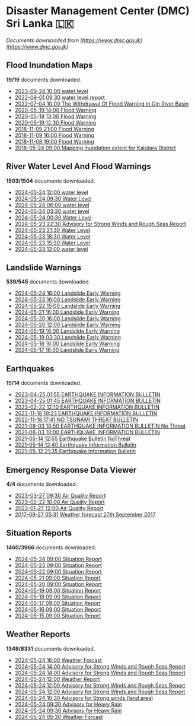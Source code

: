 # Disaster Management Center (DMC) Sri Lanka :sri_lanka:

*Documents downloaded from [https://www.dmc.gov.lk](https://www.dmc.gov.lk)*

## Flood Inundation Maps

**19/19** documents downloaded.

* [2023-09-24 10:00 water level](data/flood-inundation-maps/20230924.1000.water-level.pdf)
* [2022-09-01 09:30 water level report](data/flood-inundation-maps/20220901.0930.water-level-report.pdf)
* [2022-07-04 10:00 The Withdrawal Of Flood Warning in Gin River Basin](data/flood-inundation-maps/20220704.1000.the-withdrawal-of-flood-warning-in-gin-river-basin.pdf)
* [2020-05-19 14:00 Flood Warning](data/flood-inundation-maps/20200519.1400.flood-warning.pdf)
* [2020-05-19 13:00 Flood Warning](data/flood-inundation-maps/20200519.1300.flood-warning.pdf)
* [2020-05-19 12:30 Flood Warning](data/flood-inundation-maps/20200519.1230.flood-warning.pdf)
* [2018-11-09 21:00 Flood Warning](data/flood-inundation-maps/20181109.2100.flood-warning.PDF)
* [2018-11-09 16:00 Flood Warning](data/flood-inundation-maps/20181109.1600.flood-warning.PDF)
* [2018-11-08 19:00 Flood Warning](data/flood-inundation-maps/20181108.1900.flood-warning.PDF)
* [2018-05-24 09:00 Mapping Inundation extent for Kalutara District](data/flood-inundation-maps/20180524.0900.mapping-inundation-extent-for-kalutara-district.pdf)

## River Water Level And Flood Warnings

**1503/1504** documents downloaded.

* [2024-05-24 12:00 water level](data/river-water-level-and-flood-warnings/20240524.1200.water-level.pdf)
* [2024-05-24 09:30 Water Level](data/river-water-level-and-flood-warnings/20240524.0930.water-level.pdf)
* [2024-05-24 06:00 water level](data/river-water-level-and-flood-warnings/20240524.0600.water-level.pdf)
* [2024-05-24 03:30 water level](data/river-water-level-and-flood-warnings/20240524.0330.water-level.pdf)
* [2024-05-24 00:30 Water Level](data/river-water-level-and-flood-warnings/20240524.0030.water-level.pdf)
* [2024-05-23 22:30 Advisory for Strong Winds and Rough Seas Report](data/river-water-level-and-flood-warnings/20240523.2230.advisory-for-strong-winds-and-rough-seas-report.pdf)
* [2024-05-23 21:30 Water Level](data/river-water-level-and-flood-warnings/20240523.2130.water-level.pdf)
* [2024-05-23 18:30 Water Level](data/river-water-level-and-flood-warnings/20240523.1830.water-level.pdf)
* [2024-05-23 15:30 Water Level](data/river-water-level-and-flood-warnings/20240523.1530.water-level.pdf)
* [2024-05-23 12:00 water level](data/river-water-level-and-flood-warnings/20240523.1200.water-level.pdf)

## Landslide Warnings

**539/545** documents downloaded.

* [2024-05-24 16:00 Landslide Early Warning](data/landslide-warnings/20240524.1600.landslide-early-warning.pdf)
* [2024-05-23 16:00 Landslide Early Warning](data/landslide-warnings/20240523.1600.landslide-early-warning.pdf)
* [2024-05-22 15:00 Landslide Early Warning](data/landslide-warnings/20240522.1500.landslide-early-warning.pdf)
* [2024-05-21 16:00 Landslide Early Warning](data/landslide-warnings/20240521.1600.landslide-early-warning.pdf)
* [2024-05-20 16:00 Landslide Early Warning](data/landslide-warnings/20240520.1600.landslide-early-warning.pdf)
* [2024-05-20 12:00 Landslide Early Warning](data/landslide-warnings/20240520.1200.landslide-early-warning.pdf)
* [2024-05-19 16:00 Landslide Early Warning](data/landslide-warnings/20240519.1600.landslide-early-warning.pdf)
* [2024-05-19 03:30 Landslide Early Warning](data/landslide-warnings/20240519.0330.landslide-early-warning.pdf)
* [2024-05-18 16:00 Landslide Early Warning](data/landslide-warnings/20240518.1600.landslide-early-warning.pdf)
* [2024-05-17 16:00 Landslide Early Warning](data/landslide-warnings/20240517.1600.landslide-early-warning.pdf)

## Earthquakes

**15/14** documents downloaded.

* [2023-04-25 01:55 EARTHQUAKE INFORMATION BULLETIN](data/earthquakes/20230425.0155.earthquake-information-bulletin.pdf)
* [2023-04-25 01:45 EARTHQUAKE INFORMATION BULLETIN](data/earthquakes/20230425.0145.earthquake-information-bulletin.pdf)
* [2023-02-22 12:10 EARTHQUAKE INFORMATION BULLETIN](data/earthquakes/20230222.1210.earthquake-information-bulletin.pdf)
* [2022-11-18 19:23 EARTHQUAKE INFORMATION BULLETIN](data/earthquakes/20221118.1923.earthquake-information-bulletin.pdf)
* [2022-11-18 17:41 NO TSUNAMI THREAT BULLETIN](data/earthquakes/20221118.1741.no-tsunami-threat-bulletin.pdf)
* [2021-08-03 10:50 EARTHQUAKE INFORMATION BULLETIN No Threat](data/earthquakes/20210803.1050.earthquake-information-bulletin-no-threat.pdf)
* [2021-08-03 10:00 EARTHQUAKE INFORMATION BULLETIN](data/earthquakes/20210803.1000.earthquake-information-bulletin.pdf)
* [2021-05-14 12:55 Earthquake Bulletin NoThreat](data/earthquakes/20210514.1255.earthquake-bulletin-nothreat.pdf)
* [2021-05-14 12:40 Earthquake Information Bulletin](data/earthquakes/20210514.1240.earthquake-information-bulletin.pdf)
* [2021-05-12 21:35 Earthquake Information Bulletin](data/earthquakes/20210512.2135.earthquake-information-bulletin.pdf)

## Emergency Response Data Viewer

**4/4** documents downloaded.

* [2023-03-27 09:30 Air Quality Report](data/emergency-response-data-viewer/20230327.0930.air-quality-report.pdf)
* [2023-02-22 10:00 Air Quality Report](data/emergency-response-data-viewer/20230222.1000.air-quality-report.pdf)
* [2023-01-27 12:00 Air Quality Report](data/emergency-response-data-viewer/20230127.1200.air-quality-report.pdf)
* [2017-09-27 05:31 Weather forecast 27th September 2017](data/emergency-response-data-viewer/20170927.0531.weather-forecast-27th-september-2017.pdf)

## Situation Reports

**1460/3966** documents downloaded.

* [2024-05-24 09:00 Situation Report](data/situation-reports/20240524.0900.situation-report.pdf)
* [2024-05-23 09:00 Situation Report](data/situation-reports/20240523.0900.situation-report.pdf)
* [2024-05-22 09:00 Situation Report](data/situation-reports/20240522.0900.situation-report.pdf)
* [2024-05-21 09:00 Situation Report](data/situation-reports/20240521.0900.situation-report.pdf)
* [2024-05-20 09:00 Situation Report](data/situation-reports/20240520.0900.situation-report.pdf)
* [2024-05-19 09:00 Situation Report](data/situation-reports/20240519.0900.situation-report.pdf)
* [2024-05-18 09:00 Situation Report](data/situation-reports/20240518.0900.situation-report.pdf)
* [2024-05-17 09:00 Situation Report](data/situation-reports/20240517.0900.situation-report.pdf)
* [2024-05-16 09:00 Situation Report](data/situation-reports/20240516.0900.situation-report.pdf)
* [2024-05-15 09:00 Situation Report](data/situation-reports/20240515.0900.situation-report.pdf)

## Weather Reports

**1349/8331** documents downloaded.

* [2024-05-24 16:00 Weather Forcast](data/weather-reports/20240524.1600.weather-forcast.pdf)
* [2024-05-24 14:00 Advisory for Strong Winds and Rough Seas Report](data/weather-reports/20240524.1400.advisory-for-strong-winds-and-rough-seas-report.pdf)
* [2024-05-24 14:00 Advisory for Strong Winds and Rough Seas Report](data/weather-reports/20240524.1400.advisory-for-strong-winds-and-rough-seas-report.pdf)
* [2024-05-24 12:00 Weather Report](data/weather-reports/20240524.1200.weather-report.pdf)
* [2024-05-24 12:00 Advisory for Strong Winds and Rough Seas Report](data/weather-reports/20240524.1200.advisory-for-strong-winds-and-rough-seas-report.pdf)
* [2024-05-24 12:00 Advisory for Strong Winds and Rough Seas Report](data/weather-reports/20240524.1200.advisory-for-strong-winds-and-rough-seas-report.pdf)
* [2024-05-24 10:30 Advisory for Strong winds (land area)](data/weather-reports/20240524.1030.advisory-for-strong-winds-land-area.pdf)
* [2024-05-24 09:30 Advisory for Heavy Rain](data/weather-reports/20240524.0930.advisory-for-heavy-rain.pdf)
* [2024-05-24 09:30 Advisory for Heavy Rain](data/weather-reports/20240524.0930.advisory-for-heavy-rain.pdf)
* [2024-05-24 05:30 Weather Forcast](data/weather-reports/20240524.0530.weather-forcast.pdf)
